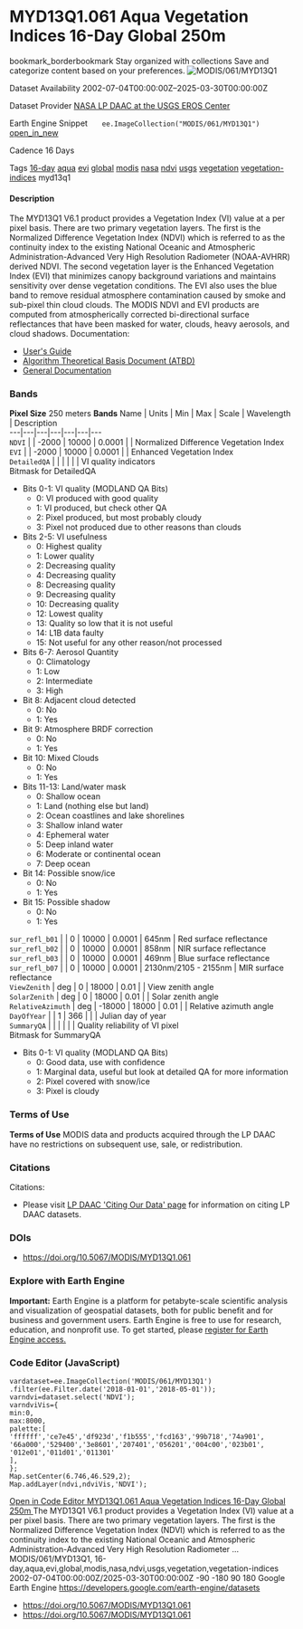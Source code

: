  
#  MYD13Q1.061 Aqua Vegetation Indices 16-Day Global 250m 
bookmark_borderbookmark Stay organized with collections  Save and categorize content based on your preferences. 
![MODIS/061/MYD13Q1](https://developers.google.com/earth-engine/datasets/images/MODIS/MODIS_061_MYD13Q1_sample.png) 

Dataset Availability
    2002-07-04T00:00:00Z–2025-03-30T00:00:00Z 

Dataset Provider
     [ NASA LP DAAC at the USGS EROS Center ](https://doi.org/10.5067/MODIS/MYD13Q1.061) 

Earth Engine Snippet
     `    ee.ImageCollection("MODIS/061/MYD13Q1")   ` [ open_in_new ](https://code.earthengine.google.com/?scriptPath=Examples:Datasets/MODIS/MODIS_061_MYD13Q1) 

Cadence
    16 Days 

Tags
     [16-day](https://developers.google.com/earth-engine/datasets/tags/16-day) [aqua](https://developers.google.com/earth-engine/datasets/tags/aqua) [evi](https://developers.google.com/earth-engine/datasets/tags/evi) [global](https://developers.google.com/earth-engine/datasets/tags/global) [modis](https://developers.google.com/earth-engine/datasets/tags/modis) [nasa](https://developers.google.com/earth-engine/datasets/tags/nasa) [ndvi](https://developers.google.com/earth-engine/datasets/tags/ndvi) [usgs](https://developers.google.com/earth-engine/datasets/tags/usgs) [vegetation](https://developers.google.com/earth-engine/datasets/tags/vegetation) [vegetation-indices](https://developers.google.com/earth-engine/datasets/tags/vegetation-indices)
myd13q1
#### Description
The MYD13Q1 V6.1 product provides a Vegetation Index (VI) value at a per pixel basis. There are two primary vegetation layers. The first is the Normalized Difference Vegetation Index (NDVI) which is referred to as the continuity index to the existing National Oceanic and Atmospheric Administration-Advanced Very High Resolution Radiometer (NOAA-AVHRR) derived NDVI. The second vegetation layer is the Enhanced Vegetation Index (EVI) that minimizes canopy background variations and maintains sensitivity over dense vegetation conditions. The EVI also uses the blue band to remove residual atmosphere contamination caused by smoke and sub-pixel thin cloud clouds. The MODIS NDVI and EVI products are computed from atmospherically corrected bi-directional surface reflectances that have been masked for water, clouds, heavy aerosols, and cloud shadows.
Documentation:
  * [User's Guide](https://lpdaac.usgs.gov/documents/103/MOD13_User_Guide_V6.pdf)
  * [Algorithm Theoretical Basis Document (ATBD)](https://lpdaac.usgs.gov/documents/104/MOD13_ATBD.pdf)
  * [General Documentation](https://ladsweb.modaps.eosdis.nasa.gov/filespec/MODIS/61/MOD13A2)


### Bands
**Pixel Size** 250 meters 
**Bands**
Name | Units | Min | Max | Scale | Wavelength | Description  
---|---|---|---|---|---|---  
`NDVI` |  |  -2000  |  10000  | 0.0001 |  | Normalized Difference Vegetation Index  
`EVI` |  |  -2000  |  10000  | 0.0001 |  | Enhanced Vegetation Index  
`DetailedQA` |  |  |  |  |  | VI quality indicators  
Bitmask for DetailedQA
  * Bits 0-1: VI quality (MODLAND QA Bits) 
    * 0: VI produced with good quality
    * 1: VI produced, but check other QA
    * 2: Pixel produced, but most probably cloudy
    * 3: Pixel not produced due to other reasons than clouds
  * Bits 2-5: VI usefulness 
    * 0: Highest quality
    * 1: Lower quality
    * 2: Decreasing quality
    * 4: Decreasing quality
    * 8: Decreasing quality
    * 9: Decreasing quality
    * 10: Decreasing quality
    * 12: Lowest quality
    * 13: Quality so low that it is not useful
    * 14: L1B data faulty
    * 15: Not useful for any other reason/not processed
  * Bits 6-7: Aerosol Quantity 
    * 0: Climatology
    * 1: Low
    * 2: Intermediate
    * 3: High
  * Bit 8: Adjacent cloud detected 
    * 0: No
    * 1: Yes
  * Bit 9: Atmosphere BRDF correction 
    * 0: No
    * 1: Yes
  * Bit 10: Mixed Clouds 
    * 0: No
    * 1: Yes
  * Bits 11-13: Land/water mask 
    * 0: Shallow ocean
    * 1: Land (nothing else but land)
    * 2: Ocean coastlines and lake shorelines
    * 3: Shallow inland water
    * 4: Ephemeral water
    * 5: Deep inland water
    * 6: Moderate or continental ocean
    * 7: Deep ocean
  * Bit 14: Possible snow/ice 
    * 0: No
    * 1: Yes
  * Bit 15: Possible shadow 
    * 0: No
    * 1: Yes

  
`sur_refl_b01` |  |  0  |  10000  | 0.0001 | 645nm | Red surface reflectance  
`sur_refl_b02` |  |  0  |  10000  | 0.0001 | 858nm | NIR surface reflectance  
`sur_refl_b03` |  |  0  |  10000  | 0.0001 | 469nm | Blue surface reflectance  
`sur_refl_b07` |  |  0  |  10000  | 0.0001 | 2130nm/2105 - 2155nm | MIR surface reflectance  
`ViewZenith` | deg |  0  |  18000  | 0.01 |  | View zenith angle  
`SolarZenith` | deg |  0  |  18000  | 0.01 |  | Solar zenith angle  
`RelativeAzimuth` | deg |  -18000  |  18000  | 0.01 |  | Relative azimuth angle  
`DayOfYear` |  |  1  |  366  |  |  | Julian day of year  
`SummaryQA` |  |  |  |  |  | Quality reliability of VI pixel  
Bitmask for SummaryQA
  * Bits 0-1: VI quality (MODLAND QA Bits) 
    * 0: Good data, use with confidence
    * 1: Marginal data, useful but look at detailed QA for more information
    * 2: Pixel covered with snow/ice
    * 3: Pixel is cloudy

  
### Terms of Use
**Terms of Use**
MODIS data and products acquired through the LP DAAC have no restrictions on subsequent use, sale, or redistribution.
### Citations
Citations:
  * Please visit [LP DAAC 'Citing Our Data' page](https://lpdaac.usgs.gov/citing_our_data) for information on citing LP DAAC datasets.


### DOIs
  * [ https://doi.org/10.5067/MODIS/MYD13Q1.061 ](https://doi.org/10.5067/MODIS/MYD13Q1.061)


### Explore with Earth Engine
**Important:** Earth Engine is a platform for petabyte-scale scientific analysis and visualization of geospatial datasets, both for public benefit and for business and government users. Earth Engine is free to use for research, education, and nonprofit use. To get started, please [register for Earth Engine access.](https://console.cloud.google.com/earth-engine)
### Code Editor (JavaScript)
```
vardataset=ee.ImageCollection('MODIS/061/MYD13Q1')
.filter(ee.Filter.date('2018-01-01','2018-05-01'));
varndvi=dataset.select('NDVI');
varndviVis={
min:0,
max:8000,
palette:[
'ffffff','ce7e45','df923d','f1b555','fcd163','99b718','74a901',
'66a000','529400','3e8601','207401','056201','004c00','023b01',
'012e01','011d01','011301'
],
};
Map.setCenter(6.746,46.529,2);
Map.addLayer(ndvi,ndviVis,'NDVI');
```
[ Open in Code Editor ](https://code.earthengine.google.com/?scriptPath=Examples:Datasets/MODIS/MODIS_061_MYD13Q1)
[ MYD13Q1.061 Aqua Vegetation Indices 16-Day Global 250m ](https://developers.google.com/earth-engine/datasets/catalog/MODIS_061_MYD13Q1)
The MYD13Q1 V6.1 product provides a Vegetation Index (VI) value at a per pixel basis. There are two primary vegetation layers. The first is the Normalized Difference Vegetation Index (NDVI) which is referred to as the continuity index to the existing National Oceanic and Atmospheric Administration-Advanced Very High Resolution Radiometer …
MODIS/061/MYD13Q1, 16-day,aqua,evi,global,modis,nasa,ndvi,usgs,vegetation,vegetation-indices 
2002-07-04T00:00:00Z/2025-03-30T00:00:00Z
-90 -180 90 180 
Google Earth Engine
https://developers.google.com/earth-engine/datasets
  * [ https://doi.org/10.5067/MODIS/MYD13Q1.061 ](https://doi.org/https://doi.org/10.5067/MODIS/MYD13Q1.061)
  * [ https://doi.org/10.5067/MODIS/MYD13Q1.061 ](https://doi.org/https://developers.google.com/earth-engine/datasets/catalog/MODIS_061_MYD13Q1)


